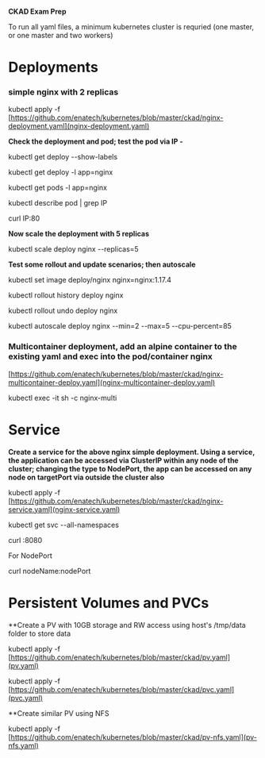 **CKAD Exam Prep**

To run all yaml files, a minimum kubernetes cluster is requried (one master, or one master and two workers)

# Deployments
### simple nginx with 2 replicas

kubectl apply -f [https://github.com/enatech/kubernetes/blob/master/ckad/nginx-deployment.yaml](nginx-deployment.yaml)

**Check the deployment and pod; test the pod via IP -**

kubectl get deploy --show-labels

kubectl get deploy -l app=nginx

kubectl get pods -l app=nginx

kubectl describe pod <podname> | grep IP

curl IP:80

**Now scale the deployment with 5 replicas**

kubectl scale deploy nginx --replicas=5

**Test some rollout and update scenarios; then autoscale**

kubectl set image deploy/nginx nginx=nginx:1.17.4

kubectl rollout history deploy nginx

kubectl rollout undo deploy nginx

kubectl autoscale deploy nginx --min=2 --max=5 --cpu-percent=85

### Multicontainer deployment, add an alpine container to the existing yaml and exec into the pod/container nginx

[https://github.com/enatech/kubernetes/blob/master/ckad/nginx-multicontainer-deploy.yaml](nginx-multicontainer-deploy.yaml)

kubectl exec -it <podname> sh -c nginx-multi
  
# Service

**Create a service for the above nginx simple deployment. Using a service, the application can be accessed via ClusterIP within any node of the cluster; changing the type to NodePort, the app can be accessed on any node on targetPort via outside the cluster also**

kubectl apply -f [https://github.com/enatech/kubernetes/blob/master/ckad/nginx-service.yaml](nginx-service.yaml)

kubectl get svc --all-namespaces

curl <ClusterIp>:8080
  
For NodePort

curl nodeName:nodePort

# Persistent Volumes and PVCs

**Create a PV with 10GB storage and RW access using host's /tmp/data folder to store data

kubectl apply -f [https://github.com/enatech/kubernetes/blob/master/ckad/pv.yaml](pv.yaml)

kubectl apply -f [https://github.com/enatech/kubernetes/blob/master/ckad/pvc.yaml](pvc.yaml)
  
**Create similar PV using NFS

kubectl apply -f [https://github.com/enatech/kubernetes/blob/master/ckad/pv-nfs.yaml](pv-nfs.yaml)
